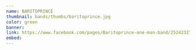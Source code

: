 ```yaml
---
name: BARITOPRINCE
thumbnail: bands/thumbs/baritoprince.jpg
color: green
banner:
link: https://www.facebook.com/pages/Baritoprince-one-man-band/252423271505244
embed:
---
```

